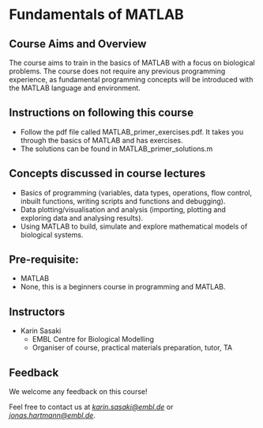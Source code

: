 Fundamentals of MATLAB
===================================


## Course Aims and Overview

The course aims to train in the basics of MATLAB with a focus on biological problems. The course does not require any previous programming experience, as fundamental programming concepts will be introduced with the MATLAB language and environment.



## Instructions on following this course

* Follow the pdf file called MATLAB_primer_exercises.pdf. It takes you through the basics of MATLAB and has exercises.
* The solutions can be found in MATLAB_primer_solutions.m

## Concepts discussed in course lectures
* Basics of programming (variables, data types, operations, flow control, inbuilt functions, writing scripts and functions and debugging).
* Data plotting/visualisation and analysis (importing, plotting and exploring data and analysing results).
* Using MATLAB to build, simulate and explore mathematical models of biological systems.


## Pre-requisite:
* MATLAB
* None, this is a beginners course in programming and MATLAB.

		
## Instructors
- Karin Sasaki
    - EMBL Centre for Biological Modelling
    - Organiser of course, practical materials preparation, tutor, TA


## Feedback 

We welcome any feedback on this course! 

Feel free to contact us at *karin.sasaki@embl.de* or *jonas.hartmann@embl.de*.